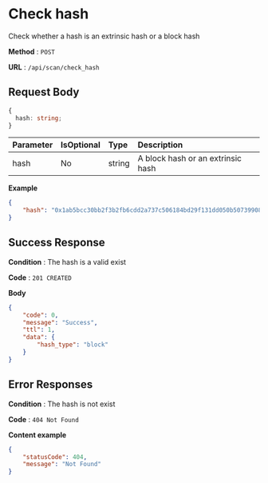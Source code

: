 # Check hash

Check whether a hash is an extrinsic hash or a block hash

**Method** : `POST`

**URL** : `/api/scan/check_hash`


## Request Body

```ts
{
  hash: string;
}
```

| Parameter | IsOptional | Type | Description |
|:----------|:---|:-----|:------------|
|hash|No|string|A block hash or an extrinsic hash|


**Example** 
```json
{
	"hash": "0x1ab5bcc30bb2f3b2fb6cdd2a737c506184bd29f131dd050b5073990880d0a1ff"
}
```

## Success Response

**Condition** : The hash is a valid exist

**Code** : `201 CREATED`

**Body**

```json
{
    "code": 0,
    "message": "Success",
    "ttl": 1,
    "data": {
        "hash_type": "block"
    }
}
```

## Error Responses

**Condition** : The hash is not exist

**Code** : `404 Not Found`

**Content example**

```json
{
    "statusCode": 404,
    "message": "Not Found"
}
```
